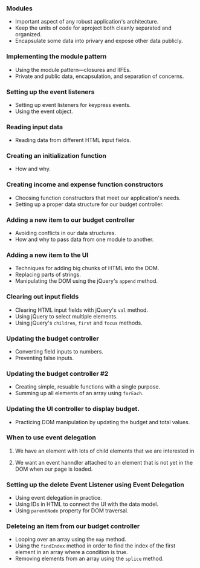 ### Modules

-   Important aspect of any robust application's architecture.
-   Keep the units of code for aproject both cleanly separated and organized.
-   Encapsulate some data into privary and expose other data publicly.

### Implementing the module pattern

-   Using the module pattern—closures and IIFEs.
-   Private and public data, encapsulation, and separation of concerns.

### Setting up the event listeners

-   Setting up event listeners for keypress events.
-   Using the event object.

### Reading input data

-   Reading data from different HTML input fields.

### Creating an initialization function

-   How and why.

### Creating income and expense function constructors

-   Choosing function constructors that meet our application's needs.
-   Setting up a proper data structure for our budget controller.

### Adding a new item to our budget controller

-   Avoiding conflicts in our data structures.
-   How and why to pass data from one module to another.

### Adding a new item to the UI

-   Techniques for adding big chunks of HTML into the DOM.
-   Replacing parts of strings.
-   Manipulating the DOM using the jQuery's `append` method.

### Clearing out input fields

-   Clearing HTML input fields with jQuery's `val` method.
-   Using jQuery to select multiple elements.
-   Using jQuery's `children`, `first` and `focus` methods.

### Updating the budget controller

-   Converting field inputs to numbers.
-   Preventing false inputs.

### Updating the budget controller #2

-   Creating simple, resuable functions with a single purpose.
-   Summing up all elements of an array using `forEach`.

### Updating the UI controller to display budget.

-   Practicing DOM manipulation by updating the budget and total values.

### When to use event delegation

1. We have an element with lots of child elements that we are interested in

2. We want an event hanndler attached to an element that is not yet in the DOM when our page is loaded.

### Setting up the delete Event Listener using Event Delegation

-   Using event delegation in practice.
-   Using IDs in HTML to connect the UI with the data model.
-   Using `parentNode` property for DOM traversal.

### Deleteing an item from our budget controller

-   Looping over an array using the `map` method.
-   Using the `findIndex` method in order to find the index of the first element in an array where a condition is true.
-   Removing elements from an array using the `splice` method.
